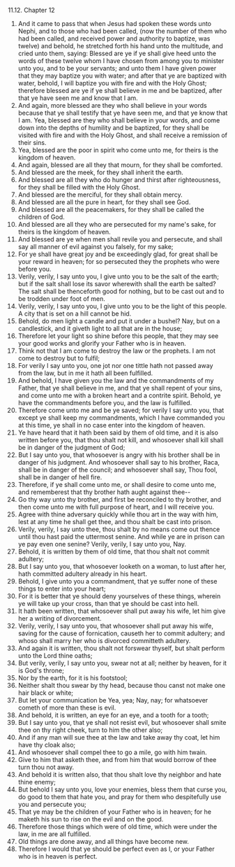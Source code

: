 11.12. Chapter 12
1. And it came to pass that when Jesus had spoken these words unto Nephi, and to those who had been called, (now the number of them who had been called, and received power and authority to baptize, was twelve) and behold, he stretched forth his hand unto the multitude, and cried unto them, saying: Blessed are ye if ye shall give heed unto the words of these twelve whom I have chosen from among you to minister unto you, and to be your servants; and unto them I have given power that they may baptize you with water; and after that ye are baptized with water, behold, I will baptize you with fire and with the Holy Ghost; therefore blessed are ye if ye shall believe in me and be baptized, after that ye have seen me and know that I am.
2. And again, more blessed are they who shall believe in your words because that ye shall testify that ye have seen me, and that ye know that I am. Yea, blessed are they who shall believe in your words, and come down into the depths of humility and be baptized, for they shall be visited with fire and with the Holy Ghost, and shall receive a remission of their sins.
3. Yea, blessed are the poor in spirit who come unto me, for theirs is the kingdom of heaven.
4. And again, blessed are all they that mourn, for they shall be comforted.
5. And blessed are the meek, for they shall inherit the earth.
6. And blessed are all they who do hunger and thirst after righteousness, for they shall be filled with the Holy Ghost.
7. And blessed are the merciful, for they shall obtain mercy.
8. And blessed are all the pure in heart, for they shall see God.
9. And blessed are all the peacemakers, for they shall be called the children of God.
10. And blessed are all they who are persecuted for my name's sake, for theirs is the kingdom of heaven.
11. And blessed are ye when men shall revile you and persecute, and shall say all manner of evil against you falsely, for my sake;
12. For ye shall have great joy and be exceedingly glad, for great shall be your reward in heaven; for so persecuted they the prophets who were before you.
13. Verily, verily, I say unto you, I give unto you to be the salt of the earth; but if the salt shall lose its savor wherewith shall the earth be salted? The salt shall be thenceforth good for nothing, but to be cast out and to be trodden under foot of men.
14. Verily, verily, I say unto you, I give unto you to be the light of this people. A city that is set on a hill cannot be hid.
15. Behold, do men light a candle and put it under a bushel? Nay, but on a candlestick, and it giveth light to all that are in the house;
16. Therefore let your light so shine before this people, that they may see your good works and glorify your Father who is in heaven.
17. Think not that I am come to destroy the law or the prophets. I am not come to destroy but to fulfil;
18. For verily I say unto you, one jot nor one tittle hath not passed away from the law, but in me it hath all been fulfilled.
19. And behold, I have given you the law and the commandments of my Father, that ye shall believe in me, and that ye shall repent of your sins, and come unto me with a broken heart and a contrite spirit. Behold, ye have the commandments before you, and the law is fulfilled.
20. Therefore come unto me and be ye saved; for verily I say unto you, that except ye shall keep my commandments, which I have commanded you at this time, ye shall in no case enter into the kingdom of heaven.
21. Ye have heard that it hath been said by them of old time, and it is also written before you, that thou shalt not kill, and whosoever shall kill shall be in danger of the judgment of God;
22. But I say unto you, that whosoever is angry with his brother shall be in danger of his judgment. And whosoever shall say to his brother, Raca, shall be in danger of the council; and whosoever shall say, Thou fool, shall be in danger of hell fire.
23. Therefore, if ye shall come unto me, or shall desire to come unto me, and rememberest that thy brother hath aught against thee--
24. Go thy way unto thy brother, and first be reconciled to thy brother, and then come unto me with full purpose of heart, and I will receive you.
25. Agree with thine adversary quickly while thou art in the way with him, lest at any time he shall get thee, and thou shalt be cast into prison.
26. Verily, verily, I say unto thee, thou shalt by no means come out thence until thou hast paid the uttermost senine. And while ye are in prison can ye pay even one senine? Verily, verily, I say unto you, Nay.
27. Behold, it is written by them of old time, that thou shalt not commit adultery;
28. But I say unto you, that whosoever looketh on a woman, to lust after her, hath committed adultery already in his heart.
29. Behold, I give unto you a commandment, that ye suffer none of these things to enter into your heart;
30. For it is better that ye should deny yourselves of these things, wherein ye will take up your cross, than that ye should be cast into hell.
31. It hath been written, that whosoever shall put away his wife, let him give her a writing of divorcement.
32. Verily, verily, I say unto you, that whosoever shall put away his wife, saving for the cause of fornication, causeth her to commit adultery; and whoso shall marry her who is divorced committeth adultery.
33. And again it is written, thou shalt not forswear thyself, but shalt perform unto the Lord thine oaths;
34. But verily, verily, I say unto you, swear not at all; neither by heaven, for it is God's throne;
35. Nor by the earth, for it is his footstool;
36. Neither shalt thou swear by thy head, because thou canst not make one hair black or white;
37. But let your communication be Yea, yea; Nay, nay; for whatsoever cometh of more than these is evil.
38. And behold, it is written, an eye for an eye, and a tooth for a tooth;
39. But I say unto you, that ye shall not resist evil, but whosoever shall smite thee on thy right cheek, turn to him the other also;
40. And if any man will sue thee at the law and take away thy coat, let him have thy cloak also;
41. And whosoever shall compel thee to go a mile, go with him twain.
42. Give to him that asketh thee, and from him that would borrow of thee turn thou not away.
43. And behold it is written also, that thou shalt love thy neighbor and hate thine enemy;
44. But behold I say unto you, love your enemies, bless them that curse you, do good to them that hate you, and pray for them who despitefully use you and persecute you;
45. That ye may be the children of your Father who is in heaven; for he maketh his sun to rise on the evil and on the good.
46. Therefore those things which were of old time, which were under the law, in me are all fulfilled.
47. Old things are done away, and all things have become new.
48. Therefore I would that ye should be perfect even as I, or your Father who is in heaven is perfect.

